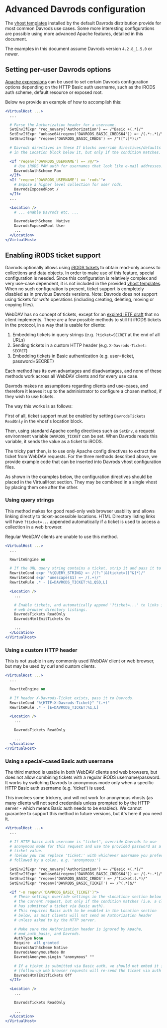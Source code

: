 Advanced Davrods configuration
==============================

The [vhost templates](./aux/rpm/davrods-vhost.conf) installed by the
default Davrods distribution provide for most common Davrods use cases.
Some more interesting configurations are possible using more advanced
Apache features, detailed in this document.

The examples in this document assume Davrods version `4.2.8_1.5.0` or
newer.

## Setting per-user Davrods options ##

[Apache expressions](https://httpd.apache.org/docs/2.4/expr.html) can be
used to set certain Davrods configuration options depending on the HTTP
Basic auth username, such as the iRODS auth scheme, default resource or
exposed root.

Below we provide an example of how to accomplish this:

```apache
<VirtualHost ...>
  ...

  # Parse the Authorization header for a username.
  SetEnvIfExpr "req_novary('Authorization') =~ /^Basic +(.*)/"          DAVRODS_BASIC_CREDS64=$1
  SetEnvIfExpr "unbase64(reqenv('DAVRODS_BASIC_CREDS64')) =~ /(.*:.*)/" DAVRODS_BASIC_CREDS=$1
  SetEnvIfExpr "reqenv('DAVRODS_BASIC_CREDS') =~ /^([^:]*):/"           DAVRODS_USERNAME=$1

  # Davrods directives in these If blocks override directives/defaults
  # in the Location block below it, but only if the condition matches.

  <If "reqenv('DAVRODS_USERNAME') =~ /@/">
    # Use iRODS PAM auth for usernames that look like e-mail addresses.
    DavrodsAuthScheme Pam
  </If>
  <If "reqenv('DAVRODS_USERNAME') == 'rods'">
    # Expose a higher level collection for user rods.
    DavrodsExposedRoot /
  </If>
  ...

  <Location />
    # ... enable Davrods etc. ...

    DavrodsAuthScheme  Native
    DavrodsExposedRoot User
    ...
  </Location>
</VirtualHost>
```

## Enabling iRODS ticket support ##

Davrods optionally allows using
[iRODS tickets](https://docs.irods.org/4.2.8/icommands/tickets/)
to obtain read-only access to collections and data objects.
In order to make use of this feature, special configuration is needed.
Since this configuration is relatively complex and very use-case
dependent, it is not included in the provided
[vhost templates](aux/deb/davrods-vhost.conf).
When no such configuration is present, ticket support is completely
disabled as in previous Davrods versions.
Note: Davrods does not support using tickets for *write* operations
(including creating, deleting, moving or copying files).

WebDAV has no concept of tickets, except for an
[expired IETF draft](https://tools.ietf.org/html/draft-ito-dav-ticket-00)
that no client implements.
There are a few possible methods to still fit iRODS tickets in the
protocol, in a way that is usable for clients:

1. Embedding tickets in query strings (e.g. `?ticket=SECRET` at the end of all URLs)
2. Sending tickets in a custom HTTP header (e.g. `X-Davrods-Ticket: SECRET`)
3. Embedding tickets in Basic authentication (e.g. user=ticket, password=SECRET)

Each method has its own advantages and disadvantages, and none of these
methods work across all WebDAV clients and for every use case.

Davrods makes no assumptions regarding clients and use-cases, and
therefore it leaves it up to the administrator to configure a chosen
method, if they wish to use tickets.

The way this works is as follows:

First of all, ticket support must be enabled by setting
`DavrodsTickets ReadOnly` in the vhost's location block.

Then, using standard Apache config directives such as `SetEnv`, a
request environment variable `DAVRODS_TICKET` can be set. When Davrods
reads this variable, it sends the value as a ticket to iRODS.

The tricky part then, is to use only Apache config directives to extract
the ticket from WebDAV requests. For the three methods described above,
we provide example code that can be inserted into Davrods vhost
configuration files.

As shown in the examples below, the configuration directives should be
placed in the VirtualHost section. They may be combined in a single
vhost by placing them one after the other.

### Using query strings ###

This method makes for good read-only web browser usability and allows
linking directly to ticket-accessible locations. HTML Directory listing
links will have `?ticket=...` appended automatically if a ticket is used
to access a collection in a web browser.

Regular WebDAV clients are unable to use this method.

```apache
<VirtualHost ...>
  ...

  RewriteEngine on

  # If the URL query string contains a ticket, strip it and pass it to Davrods.
  RewriteCond expr "%{QUERY_STRING} =~ /(?:^|&)ticket=([^&]*)/"
  RewriteCond expr "unescape($1) =~ /(.+)/"
  RewriteRule .* - [E=DAVRODS_TICKET:%1,QSD,L]

  <Location />
    ...

    # Enable tickets, and automatically append '?ticket=...' to links in
    # web browser directory listings.
    DavrodsTickets ReadOnly
    DavrodsHtmlEmitTickets On

    ...
  </Location>
</VirtualHost>
```

### Using a custom HTTP header ###

This is not usable in any commonly used WebDAV client or web browser,
but may be used by curl and custom clients.

```apache
<VirtualHost ...>
  ...

  RewriteEngine on

  # If header X-Davrods-Ticket exists, pass it to Davrods.
  RewriteCond "%{HTTP:X-Davrods-Ticket}" "(.+)"
  RewriteRule .* - [E=DAVRODS_TICKET:%1,L]

  <Location />
    ...

    DavrodsTickets ReadOnly

    ...
  </Location>
</VirtualHost>
```

### Using a special-cased Basic auth username ###

The third method is usable in both WebDAV clients and web browsers, but
does not allow combining tickets with a regular iRODS username/password.
It works by switching Davrods to anonymous mode only when a specific
HTTP Basic auth username (e.g. 'ticket') is used.

This involves some trickery, and will not work for anonymous vhosts (as
many clients will not send credentials unless prompted to by the HTTP
server - which means Basic auth needs to be enabled).
We cannot guarantee to support this method in future versions, but it's
here if you need it.

```apache
<VirtualHost ...>
  ...

  # If HTTP basic auth username is "ticket", override Davrods to use
  # anonymous mode for this request and use the provided password as a
  # ticket value.
  # (below you can replace 'ticket:' with whichever username you prefer,
  # followed by a colon. e.g. 'anonymous:')

  SetEnvIfExpr "req_novary('Authorization') =~ /^Basic +(.*)/"          DAVRODS_BASIC_CREDS64=$1
  SetEnvIfExpr "unbase64(reqenv('DAVRODS_BASIC_CREDS64')) =~ /(.*:.*)/" DAVRODS_BASIC_CREDS=$1
  SetEnvIfExpr "reqenv('DAVRODS_BASIC_CREDS') =~ /^ticket:(.*)/"        DAVRODS_BASIC_TICKET=$1
  SetEnvIfExpr "reqenv('DAVRODS_BASIC_TICKET') =~ /^(.*)$/"             DAVRODS_TICKET=$1

  <If "-n reqenv('DAVRODS_BASIC_TICKET')">
    # These settings override settings in the <Location> section below for
    # the current request, but only if the condition matches (i.e. a client
    # has submitted a ticket via Basic auth).
    # This requires Basic auth to be enabled in the Location section
    # below, as most clients will not send an Authorization header
    # unless asked to by the HTTP server.

    # Make sure the Authorization header is ignored by Apache,
    # mod_auth_basic, and Davrods.
    AuthType None
    Require  all granted
    DavrodsAuthScheme Native
    DavrodsAnonymousMode On
    DavrodsAnonymousLogin "anonymous" ""

    # If a ticket is submitted via Basic auth, we should not embed it in HTML listings.
    # (follow-up web browser requests will re-send the ticket via auth anyway)
    DavrodsHtmlEmitTickets Off
  </If>

  <Location />
    ...

    DavrodsTickets ReadOnly

    ...
  </Location>
</VirtualHost>
```

